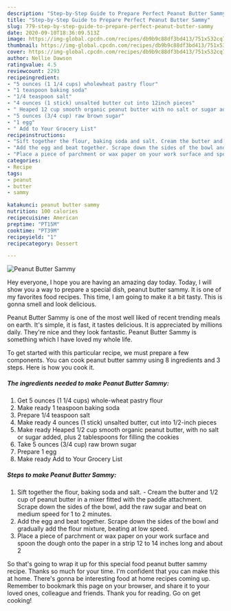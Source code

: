```yaml
---
description: "Step-by-Step Guide to Prepare Perfect Peanut Butter Sammy"
title: "Step-by-Step Guide to Prepare Perfect Peanut Butter Sammy"
slug: 779-step-by-step-guide-to-prepare-perfect-peanut-butter-sammy
date: 2020-09-10T18:36:09.513Z
image: https://img-global.cpcdn.com/recipes/db9b9c88df3bd413/751x532cq70/peanut-butter-sammy-recipe-main-photo.jpg
thumbnail: https://img-global.cpcdn.com/recipes/db9b9c88df3bd413/751x532cq70/peanut-butter-sammy-recipe-main-photo.jpg
cover: https://img-global.cpcdn.com/recipes/db9b9c88df3bd413/751x532cq70/peanut-butter-sammy-recipe-main-photo.jpg
author: Nellie Dawson
ratingvalue: 4.5
reviewcount: 2293
recipeingredient:
- "5 ounces (1 1/4 cups) wholewheat pastry flour"
- "1 teaspoon baking soda"
- "1/4 teaspoon salt"
- "4 ounces (1 stick) unsalted butter cut into 12inch pieces"
- " Heaped 12 cup smooth organic peanut butter with no salt or sugar added plus 2 tablespoons for filling the cookies"
- "5 ounces (3/4 cup) raw brown sugar"
- "1 egg"
- " Add to Your Grocery List"
recipeinstructions:
- "Sift together the flour, baking soda and salt. Cream the butter and 1/2 cup of peanut butter in a mixer fitted with the paddle attachment. Scrape down the sides of the bowl, add the raw sugar and beat on medium speed for 1 to 2 minutes."
- "Add the egg and beat together. Scrape down the sides of the bowl and gradually add the flour mixture, beating at low speed."
- "Place a piece of parchment or wax paper on your work surface and spoon the dough onto the paper in a strip 12 to 14 inches long and about 2"
categories:
- Recipe
tags:
- peanut
- butter
- sammy

katakunci: peanut butter sammy 
nutrition: 100 calories
recipecuisine: American
preptime: "PT15M"
cooktime: "PT39M"
recipeyield: "1"
recipecategory: Dessert

---
```



![Peanut Butter Sammy](https://img-global.cpcdn.com/recipes/db9b9c88df3bd413/751x532cq70/peanut-butter-sammy-recipe-main-photo.jpg)

Hey everyone, I hope you are having an amazing day today. Today, I will show you a way to prepare a special dish, peanut butter sammy. It is one of my favorites food recipes. This time, I am going to make it a bit tasty. This is gonna smell and look delicious.



Peanut Butter Sammy is one of the most well liked of recent trending meals on earth. It's simple, it is fast, it tastes delicious. It is appreciated by millions daily. They're nice and they look fantastic. Peanut Butter Sammy is something which I have loved my whole life.


To get started with this particular recipe, we must prepare a few components. You can cook peanut butter sammy using 8 ingredients and 3 steps. Here is how you cook it.

<!--inarticleads1-->

##### The ingredients needed to make Peanut Butter Sammy:

1. Get 5 ounces (1 1/4 cups) whole-wheat pastry flour
1. Make ready 1 teaspoon baking soda
1. Prepare 1/4 teaspoon salt
1. Make ready 4 ounces (1 stick) unsalted butter, cut into 1/2-inch pieces
1. Make ready  Heaped 1/2 cup smooth organic peanut butter, with no salt or sugar added, plus 2 tablespoons for filling the cookies
1. Take 5 ounces (3/4 cup) raw brown sugar
1. Prepare 1 egg
1. Make ready  Add to Your Grocery List




<!--inarticleads2-->

##### Steps to make Peanut Butter Sammy:

1. Sift together the flour, baking soda and salt. - Cream the butter and 1/2 cup of peanut butter in a mixer fitted with the paddle attachment. Scrape down the sides of the bowl, add the raw sugar and beat on medium speed for 1 to 2 minutes.
1. Add the egg and beat together. Scrape down the sides of the bowl and gradually add the flour mixture, beating at low speed.
1. Place a piece of parchment or wax paper on your work surface and spoon the dough onto the paper in a strip 12 to 14 inches long and about 2




So that's going to wrap it up for this special food peanut butter sammy recipe. Thanks so much for your time. I'm confident that you can make this at home. There's gonna be interesting food at home recipes coming up. Remember to bookmark this page on your browser, and share it to your loved ones, colleague and friends. Thank you for reading. Go on get cooking!
